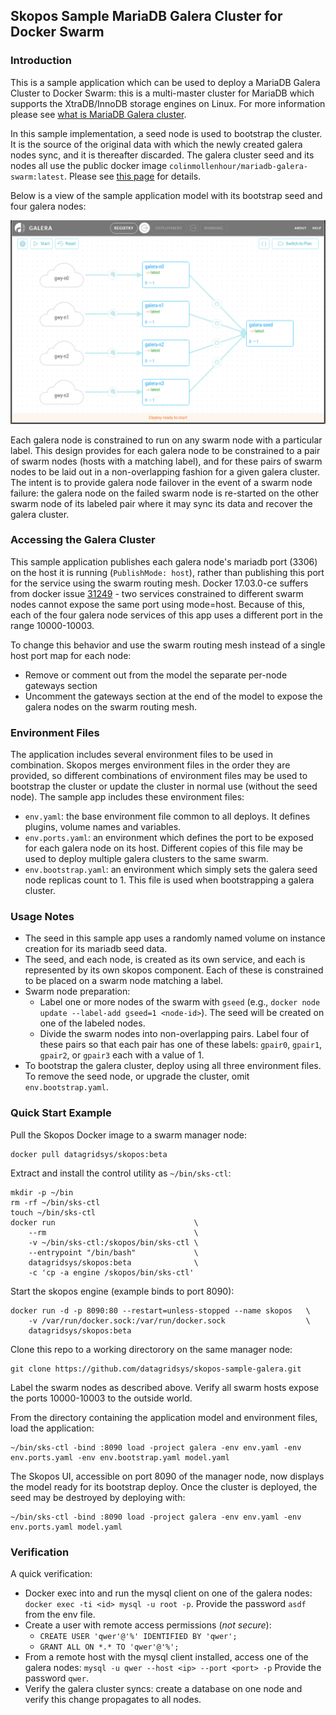 <!-- vim: set filetype=markdown: -->

## Skopos Sample MariaDB Galera Cluster for Docker Swarm

### Introduction

This is a sample application which can be used to deploy a MariaDB Galera Cluster to Docker Swarm:  this is a multi-master cluster for MariaDB which supports the XtraDB/InnoDB storage engines on Linux.  For more information please see [what is MariaDB Galera cluster](https://mariadb.com/kb/en/mariadb/what-is-mariadb-galera-cluster/).

In this sample implementation, a seed node is used to bootstrap the cluster.  It is the source of the original data with which the newly created galera nodes sync, and it is thereafter discarded.  The galera cluster seed and its nodes all use the public docker image `colinmollenhour/mariadb-galera-swarm:latest`.  Please see [this page](https://github.com/colinmollenhour/mariadb-galera-swarm) for details.

Below is a view of the sample application model with its bootstrap seed and four galera nodes:

![model-bootstrap](img/model-bootstrap.png)

Each galera node is constrained to run on any swarm node with a particular label.  This design provides for each galera node to be constrained to a pair of swarm nodes (hosts with a matching label), and for these pairs of swarm nodes to be laid out in a non-overlapping fashion for a given galera cluster.  The intent is to provide galera node failover in the event of a swarm node failure:  the galera node on the failed swarm node is re-started on the other swarm node of its labeled pair where it may sync its data and recover the galera cluster.

### Accessing the Galera Cluster

This sample application publishes each galera node's mariadb port (3306) on the host it is running (`PublishMode: host`), rather than publishing this port for the service using the swarm routing mesh.  Docker 17.03.0-ce suffers from docker issue [31249](https://github.com/docker/docker/issues/31249) - two services constrained to different swarm nodes cannot expose the same port using mode=host. Because of this, each of the four galera node services of this app uses a different port in the range 10000-10003.

To change this behavior and use the swarm routing mesh instead of a single host port map for each node:

* Remove or comment out from the model the separate per-node gateways section
* Uncomment the gateways section at the end of the model to expose the galera nodes on the swarm routing mesh.

### Environment Files

The application includes several environment files to be used in combination.  Skopos merges environment files in the order they are provided, so different combinations of environment files may be used to bootstrap the cluster or update the cluster in normal use (without the seed node).  The sample app includes these environment files:

* `env.yaml`:  the base environment file common to all deploys.  It defines plugins, volume names and variables.
* `env.ports.yaml`:  an environment which defines the port to be exposed for each galera node on its host.  Different copies of this file may be used to deploy multiple galera clusters to the same swarm.
* `env.bootstrap.yaml`:  an environment which simply sets the galera seed node replicas count to 1.  This file is used when bootstrapping a galera cluster.

### Usage Notes

* The seed in this sample app uses a randomly named volume on instance creation for its mariadb seed data.
* The seed, and each node, is created as its own service, and each is represented by its own skopos component.  Each of these is constrained to be placed on a swarm node matching a label.  
* Swarm node preparation:
    * Label one or more nodes of the swarm with `gseed` (e.g., `docker node update --label-add gseed=1 <node-id>`).  The seed will be created on one of the labeled nodes.
    * Divide the swarm nodes into non-overlapping pairs.  Label four of these pairs so that each pair has one of these labels: `gpair0`, `gpair1`, `gpair2`, or `gpair3` each with a value of 1.
* To bootstrap the galera cluster, deploy using all three environment files.  To remove the seed node, or upgrade the cluster, omit `env.bootstrap.yaml`.

### Quick Start Example

Pull the Skopos Docker image to a swarm manager node:  
```
docker pull datagridsys/skopos:beta
```

Extract and install the control utility as `~/bin/sks-ctl`:
```
mkdir -p ~/bin
rm -rf ~/bin/sks-ctl
touch ~/bin/sks-ctl
docker run                               \
    --rm                                 \
    -v ~/bin/sks-ctl:/skopos/bin/sks-ctl \
    --entrypoint "/bin/bash"             \
    datagridsys/skopos:beta              \
    -c 'cp -a engine /skopos/bin/sks-ctl'
```

Start the skopos engine (example binds to port 8090):

```
docker run -d -p 8090:80 --restart=unless-stopped --name skopos   \
    -v /var/run/docker.sock:/var/run/docker.sock                  \
    datagridsys/skopos:beta
```

Clone this repo to a working directorory on the same manager node:
```
git clone https://github.com/datagridsys/skopos-sample-galera.git
```

Label the swarm nodes as described above.  Verify all swarm hosts expose the ports 10000-10003 to the outside world.

From the directory containing the application model and environment files, load the application:
```
~/bin/sks-ctl -bind :8090 load -project galera -env env.yaml -env env.ports.yaml -env env.bootstrap.yaml model.yaml
```

The Skopos UI, accessible on port 8090 of the manager node, now displays the model ready for its bootstrap deploy.  Once the cluster is deployed, the seed may be destroyed by deploying with:
```
~/bin/sks-ctl -bind :8090 load -project galera -env env.yaml -env env.ports.yaml model.yaml
```

### Verification

A quick verification:

* Docker exec into and run the mysql client on one of the galera nodes:  `docker exec -ti <id> mysql -u root -p`.  Provide the password `asdf` from the env file.
* Create a user with remote access permissions (*not secure*):
    * `CREATE USER 'qwer'@'%' IDENTIFIED BY 'qwer';`
    * `GRANT ALL ON *.* TO 'qwer'@'%';`
* From a remote host with the mysql client installed, access one of the galera nodes:  `mysql -u qwer --host <ip> --port <port> -p`  Provide the password `qwer`.
* Verify the galera cluster syncs:  create a database on one node and verify this change propagates to all nodes.